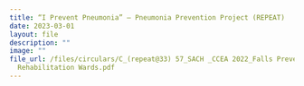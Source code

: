 ```yaml
---
title: “I Prevent Pneumonia” – Pneumonia Prevention Project (REPEAT)
date: 2023-03-01
layout: file
description: ""
image: ""
file_url: /files/circulars/C_(repeat@33) 57_SACH _CCEA 2022_Falls Prevention in
  Rehabilitation Wards.pdf
---
```

